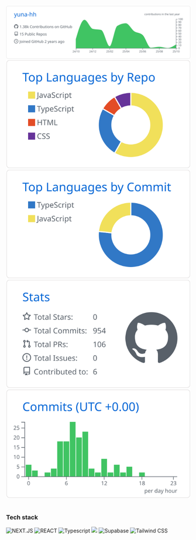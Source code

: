 
[![](https://raw.githubusercontent.com/yuna-hh/yuna-hh/main/profile-summary-card-output/github/0-profile-details.svg)](https://github.com/vn7n24fzkq/github-profile-summary-cards)
[![](https://raw.githubusercontent.com/yuna-hh/yuna-hh/main/profile-summary-card-output/github/1-repos-per-language.svg)](https://github.com/vn7n24fzkq/github-profile-summary-cards) [![](https://raw.githubusercontent.com/yuna-hh/yuna-hh/main/profile-summary-card-output/github/2-most-commit-language.svg)](https://github.com/vn7n24fzkq/github-profile-summary-cards)
[![](https://raw.githubusercontent.com/yuna-hh/yuna-hh/main/profile-summary-card-output/github/3-stats.svg)](https://github.com/vn7n24fzkq/github-profile-summary-cards) [![](https://raw.githubusercontent.com/yuna-hh/yuna-hh/main/profile-summary-card-output/github/4-productive-time.svg)](https://github.com/vn7n24fzkq/github-profile-summary-cards)

#
  
### Tech stack

![NEXT.JS](https://img.shields.io/badge/Next.js-000?logo=nextdotjs&logoColor=fff&style=for-the-badge)
![REACT](https://img.shields.io/badge/React-20232A?style=for-the-badge&logo=react&logoColor=61DAFB)
![Typescript](https://img.shields.io/badge/TypeScript-007ACC?style=for-the-badge&logo=typescript&logoColor=white)
<img src="https://img.shields.io/badge/Tanstack Query-FF4154?style=for-the-badge&logo=reactquery&logoColor=white">
![Supabase](https://img.shields.io/badge/Supabase-181818?style=for-the-badge&logo=supabase&logoColor=green)
![Tailwind CSS](https://img.shields.io/badge/Tailwind_CSS-38B2AC?style=for-the-badge&logo=tailwind-css&logoColor=white)
